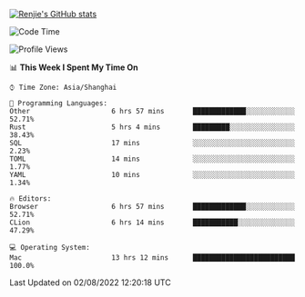 [![Renjie's GitHub stats](https://github-readme-stats.vercel.app/api?username=liurenjie1024&show_icons=true&theme=chartreuse-dark)](https://github.com/anuraghazra/github-readme-stats)

<!--START_SECTION:waka-->
![Code Time](http://img.shields.io/badge/Code%20Time-98%20hrs%209%20mins-blue)

![Profile Views](http://img.shields.io/badge/Profile%20Views-20-blue)

📊 **This Week I Spent My Time On** 

```text
⌚︎ Time Zone: Asia/Shanghai

💬 Programming Languages: 
Other                    6 hrs 57 mins       █████████████░░░░░░░░░░░░   52.71% 
Rust                     5 hrs 4 mins        █████████░░░░░░░░░░░░░░░░   38.43% 
SQL                      17 mins             ░░░░░░░░░░░░░░░░░░░░░░░░░   2.23% 
TOML                     14 mins             ░░░░░░░░░░░░░░░░░░░░░░░░░   1.77% 
YAML                     10 mins             ░░░░░░░░░░░░░░░░░░░░░░░░░   1.34%

🔥 Editors: 
Browser                  6 hrs 57 mins       █████████████░░░░░░░░░░░░   52.71% 
CLion                    6 hrs 14 mins       ███████████░░░░░░░░░░░░░░   47.29%

💻 Operating System: 
Mac                      13 hrs 12 mins      █████████████████████████   100.0%

```


 Last Updated on 02/08/2022 12:20:18 UTC
<!--END_SECTION:waka-->

